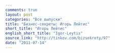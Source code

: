 ```yaml
---
comments: true
layout: post
categories: "Все выпуски"
title: "Бизнес-секреты: Игорь Лейтис"
short_title: "Игорь Лейтис"
english_short_title: "Igor-Leytis"
source_link: "http://tinkov.com/bizsekrety/97"
date: "2011-07-14"
---
```

